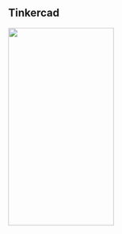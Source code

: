 ## Tinkercad 
<img width="65%" height="400px" src="https://github.com/user-attachments/assets/dcd6ca8f-a408-4c15-b81e-f072a2aa79b7">
